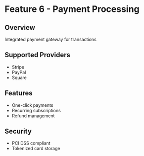 # Feature 6 - Payment Processing

## Overview
Integrated payment gateway for transactions

## Supported Providers
- Stripe
- PayPal
- Square

## Features
- One-click payments
- Recurring subscriptions
- Refund management

## Security
- PCI DSS compliant
- Tokenized card storage
